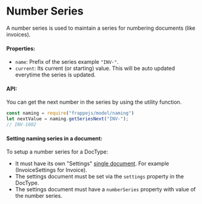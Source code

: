 <!-- base_template: frappe_io/www/frappejs/frappejs_base.html -->
# Number Series

A number series is used to maintain a series for numbering documents (like invoices).

#### Properties:

- `name`: Prefix of the series example `"INV-"`.
- `current`: Its current (or starting) value. This will be auto updated everytime the series is updated.

#### API:

You can get the next number in the series by using the utility function.

```js
const naming = require("frappejs/model/naming")
let nextValue = naming.getSeriesNext("INV-");
// INV-1002
```

#### Setting naming series in a document:

To setup a number series for a DocType:

- It must have its own "Settings" [single document](/frappejs/docs/models/singles.md). For example (InvoiceSettings for Invoice).
- The settings document must be set via the `settings` property in the DocType.
- The settings document must have a `numberSeries` property with value of the number series.
